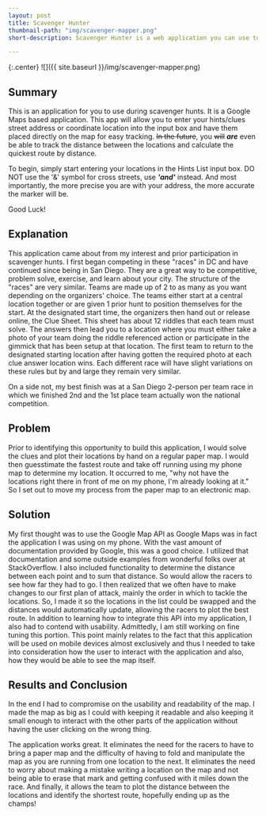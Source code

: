 ```yaml
---
layout: post
title: Scavenger Hunter
thumbnail-path: "img/scavenger-mapper.png"
short-description: Scavenger Hunter is a web application you can use to win scavenger hunts.

---
```


{:.center}
![]({{ site.baseurl }}/img/scavenger-mapper.png)

## Summary

This is an application for you to use during scavenger hunts. It is a Google Maps based application.
This app will allow you to enter your hints/clues street address or coordinate location into the input box and have them placed directly on the map for easy tracking. ~~In the future~~, you ~~will~~ **_are_** even be able to track the distance between the locations and calculate the quickest route by distance.

To begin, simply start entering your locations in the Hints List input box. DO NOT use the '&' symbol for cross streets, use **_'and'_** instead. And most importantly, the more precise you are with your address, the more accurate the marker will be.

Good Luck!

## Explanation

This application came about from my interest and prior participation in scavenger hunts. I first began competing in these "races" in DC and have continued since being in San Diego. They are a great way to be competitive, problem solve, exercise, and learn about your city. The structure of the "races" are very similar. Teams are made up of 2 to as many as you want depending on the organizers' choice. The teams either start at a central location together or are given 1 prior hunt to position themselves for the start. At the designated start time, the organizers then hand out or release online, the Clue Sheet. This sheet has about 12 riddles that each team must solve. The answers then lead you to a location where you must either take a photo of your team doing the riddle referenced action or participate in the gimmick that has been setup at that location. The first team to return to the designated starting location after having gotten the required photo at each clue answer location wins. Each different race will have slight variations on these rules but by and large they remain very similar.

On a side not, my best finish was at a San Diego 2-person per team race in which we finished 2nd and the 1st place team actually won the national competition.

## Problem

Prior to identifying this opportunity to build this application, I would solve the clues and plot their locations by hand on a regular paper map. I would then guesstimate the fastest route and take off running using my phone map to determine my location. It occurred to me, "why not have the locations right there in front of me on my phone, I'm already looking at it." So I set out to move my process from the paper map to an electronic map.

## Solution

My first thought was to use the Google Map API as Google Maps was in fact the application I was using on my phone. With the vast amount of documentation provided by Google, this was a good choice. I utilized that documentation and some outside examples from wonderful folks over at StackOverflow.
I also included functionality to determine the distance between each point and to sum that distance. So would allow the racers to see how far they had to go. I then realized that we often have to make changes to our first plan of attack, mainly the order in which to tackle the locations. So, I made it so the locations in the list could be swapped and the distances would automatically update, allowing the racers to plot the best route.
In addition to learning how to integrate this API into my application, I also had to contend with usability. Admittedly, I am still working on fine tuning this portion. This point mainly relates to the fact that this application will be used on mobile devices almost exclusively and thus I needed to take into consideration how the user to interact with the application and also, how they would be able to see the map itself.

## Results and Conclusion

In the end I had to compromise on the usability and readability of the map. I made the map as big as I could with keeping it readable and also keeping it small enough to interact with the other parts of the application without having the user clicking on the wrong thing.

The application works great. It eliminates the need for the racers to have to bring a paper map and the difficulty of having to fold and manipulate the map as you are running from one location to the next. It eliminates the need to worry about making a mistake writing a location on the map and not being able to erase that mark and getting confused with it miles down the race. And finally, it allows the team to plot the distance between the locations and identify the shortest route, hopefully ending up as the champs!
